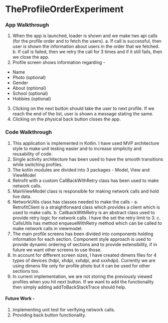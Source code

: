 # TheProfileOrderExperiment

### App Walkthrough
1. When the app is launched, loader is shown and we make two api calls (for the profile order and to fetch the users).
  a. If call is successful, then user is shown the information about users in the order that we fetched.
  b. If call is failed, then we retry the call for 3 times and if it still fails, then we close the app.
2. Profile screen shows information regarding -
  * Name
  * Photo (optional)
  * Gender
  * About (optional)
  * School (optional)
  * Hobbies (optional)
3. Clicking on the next button should take the user to next profile. If we reach the end of the list, user is shown a message stating the same.
4. Clicking on the physical back button closes the app.

### Code Walkthrough
1. This application is implemented in Kotlin. I have used MVP architecture style to make unit testing easier and to increase simplicity and reusability of code.
2. Single activity architecture has been used to have the smooth transitions while switching profiles.
3. The kotlin modules are divided into 3 packages - Model, View and ViewModel
4. Retrofit with a custom CallBackWithRetry class has been used to make network calls.
5. MainViewModel class is responsible for making network calls and hold live data.
6. NetworkUtils class has classes needed to make the calls -
 a. RetrofitClient is a straightforward class which provides a client which is used to make calls.
 b. CallbackWithRetry is an abstract class used to provide retry logic for network calls. I have the set the retry limit to 3.
 c. CallsUtils has method enqueueWithRetry method which can be called to make network calls in viewmodel.
7. The main profile screens has been divided into components holding information for each section. Component style approach is used to provide dynamic ordering of sections and to provide extensibility, if in future we want other screens to use those.
8. In account for different screen sizes, I have created dimens files for 4 types of devices (hdpi, xhdpi, xxhdpi, and xxxhdpi). Currently we are using dimens file only for profile photo but it can be used for other sections too.
9. In current implementation, we are not storing the previously viewed profiles when you hit next button. If we want to add the functionality then simply adding addToBackStackTrace should help.

#### Future Work -
1. Implementing unit test for verifying network calls.
2. Providing back button functionality.
